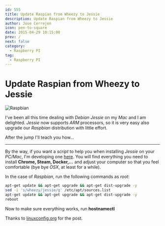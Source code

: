 ```yaml
---
id: 555
title: Update Raspian from Wheezy to Jessie
description: Update Raspian from Wheezy to Jessie
author: Jose Cerrejon
icon: pen-to-square
date: 2015-04-29 10:15:00
prev: /
next: false
category:
  - Raspberry PI
tag:
  - Raspberry PI
---
```


# Update Raspian from Wheezy to Jessie

![Raspbian](/images/raspbian.png)

I've been all this time dealing with *Debian Jessie* on my *Mac* and I am delighted. *Jessie* now supports *ARM* processors, so it is very easy also upgrade our *Raspbian* distribution with little effort.

After the jump I'll teach you how...

- - -
By the way, if you want a *script* to help you when installing *Jessie* on your *PC/Mac*, I'm developing one [here](https://github.com/jmcerrejon/scripts/blob/master/debian_8_post_install.sh). You will find everything you need to install **Chrome, Steam, Docker,...** and adjust your computer so that you feel comfortable (bye bye *OSX*, at least for a while).

In the case of *Raspbian*, run the following commands as *root*:

```bash
apt-get update && apt-get upgrade && apt-get dist-upgrade -y
sed -i 's/wheezy/jessie/g' /etc/apt/sources.list
apt-get update && apt-get upgrade && apt-get dist-upgrade -y
reboot
```

Now to make sure everything works, run **hostnamectl**

Thanks to [linuxconfig.org](http://linuxconfig.org/raspbian-gnu-linux-upgrade-from-wheezy-to-raspbian-jessie-8) for the post.
